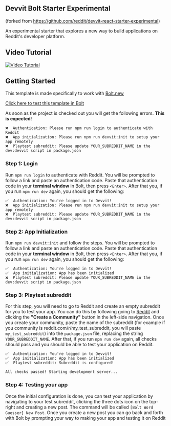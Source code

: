 ## Devvit Bolt Starter Experimental

(forked from https://github.com/reddit/devvit-react-starter-experimental)

An experimental starter that explores a new way to build applications on Reddit's developer platform.

## Video Tutorial

[![Video Tutorial](video-preview.png)](https://www.youtube.com/watch?v=bcOm7NE30c4)

## Getting Started
 
This template is made specifically to work with [Bolt.new](https://bolt.new)

[Click here to test this template in Bolt](https://bolt.new/github.com/reddit/devvit-bolt-starter-experimental)

As soon as the project is checked out you will get the following errors.
**This is expected**!

```
❌  Authentication: Please run npm run login to authenticate with Reddit
❌  App initialization: Please run npm run devvit:init to setup your app remotely
❌  Playtest subreddit: Please update YOUR_SUBREDDIT_NAME in the dev:devvit script in package.json
```

### Step 1: Login

Run `npm run login` to authenticate with Reddit. You will be prompted to follow a link and paste an authentication code. Paste that authentication code in your **terminal window** in Bolt, then press `<Enter>`. After that you, if you run `npm run dev` again, you should get the following:

```
✅  Authentication: You're logged in to Devvit!
❌  App initialization: Please run npm run devvit:init to setup your app remotely
❌  Playtest subreddit: Please update YOUR_SUBREDDIT_NAME in the dev:devvit script in package.json
```

### Step 2: App Initialization

Run `npm run devvit:init` and follow the steps. You will be prompted to follow a link and paste an authentication code. Paste that authentication code in your **terminal window** in Bolt, then press `<Enter>`. After that you, if you run `npm run dev` again, you should get the following:

```
✅  Authentication: You're logged in to Devvit!
✅  App initialization: App has been initialized
❌  Playtest subreddit: Please update YOUR_SUBREDDIT_NAME in the dev:devvit script in package.json
```

### Step 3: Playtest subreddit

For this step, you will need to go to Reddit and create an empty subreddit for you to test your app. You can do this by following going to [Reddit](https://www.reddit.com) and clicking the **"Create a Community"** button in the left-side navigation. Once you create your community, paste the name of the subreddit (for example if you community is reddit.com/r/my_test_subreddit, you will paste `my_test_subreddit`) into the `package.json` file, replacing the string `YOUR_SUBREDDIT_NAME`. After that, if you run `npm run dev` again, all checks should pass and you should be able to test your application on Reddit.

```
✅  Authentication: You're logged in to Devvit!
✅  App initialization: App has been initialized
✅  Playtest subreddit: Subreddit is configured!

All checks passed! Starting development server...
```

### Step 4: Testing your app

Once the initial configuration is done, you can test your application by navigating to your test subreddit, clicking the three dots icon on the top-right and creating a new post. The command will be called `[Bolt Word Guesser] New Post`. Once you create a new post you can go back and forth with Bolt by prompting your way to making your app and testing it on Reddit
